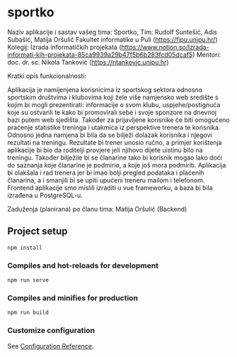 # sportko
Naziv aplikacije i sastav vašeg tima: Sportko, Tim: Rudolf Suntešić, Adis Subašić, Matija Oršulić
Fakultet informatike u Puli (https://fipu.unipu.hr/)
Kolegij: Izrada informatičkih projekata (https://www.notion.so/Izrada-informati-kih-projekata-85ca9939a29b47f5b6b283fcd05dcaf5)
Mentori: doc. dr. sc. Nikola Tanković (https://ntankovic.unipu.hr) 

Kratki opis funkcionalnosti:

  Aplikacija je namijenjena korisnicima iz sportskog sektora odnosno sportskim društvima i
  klubovima koji žele više namjensko web središte s kojim bi mogli prezentirati: informacije 
  o svom klubu, uspjehe/postignuća koje su ostvarili te kako bi promovirali sebe i svoje sponzore
  na dnevnoj bazi putem web sjedišta. Također za prijavljene korisnike će biti omogućeno praćenje
  statistike treninga i utakmica iz perspektive trenera te korisnika. Odnosno jedna namjena bi bila da 
  se bilježi dolazak korisnika i njegovi rezultati na treningu. Rezultate bi trener unosio ručno, a 
  primjer korištenja aplikacije bi bio da roditelji provjere jeli njihovo dijete uistinu bilo na treningu. Također bilježile bi se članarine
  tako bi korisnik mogao lako doći do saznanja koje članarine je podmirio, a koje još mora podmiriti.
  Aplikacija bi olakšala i rad trenera jer bi imao bolji pregled podataka i plaćenih članarina, a i 
  smanjili bi  se upiti upućeni treneru mailom i telefonom. Frontend aplikacije smo mislili izraditi u vue frameworku,
  a baza bi bila izrađena u PostgreSQL-u.  

Zaduženja (planirana) po članu tima: Matija Oršulić (Backend)

## Project setup
```
npm install
```

### Compiles and hot-reloads for development
```
npm run serve
```

### Compiles and minifies for production
```
npm run build
```

### Customize configuration
See [Configuration Reference](https://cli.vuejs.org/config/).
